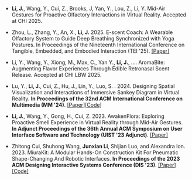 - <strong>Li, J.</strong>, Wang, Y., Cui, Z., Brooks, J, Yan, Y., Lou, Z., Li, Y. Mid-Air Gestures for Proactive Olfactory Interactions in Virtual Reality. Accepted at CHI 2025.

- Zhou, L., Zhang, Y., An, X., <strong>Li, J.</strong> 2025. E-scent Coach: A Wearable Olfactory System to Guide Deep Breathing Synchronized with Yoga Postures. In Proceedings of the Nineteenth International Conference on Tangible, Embedded, and Embodied Interaction (TEI '25).  [[Paper]](https://doi.org/10.1145/3689050.3704927)

- Li, Y., Wang, Y., Xiong, M., Max, C., Yan Y., <strong>Li, J.</strong>, .... AromaBite: Augmenting Flavor Experiences Through Edible Retronasal Scent Release. Accepted at CHI LBW 2025.

- Lu, Y., <strong>Li, J.</strong>, Cui, Z., Hu, J., Lin, Y., Luo, S. . 2024. Designing Spatial Visualization and Interactions of Immersive Sankey Diagram in Virtual Reality. <strong>In Proceedings of the 32nd ACM International Conference on Multimedia (MM '24)</strong>.  [[Paper]](https://doi.org/10.1145/3664647.3681460)[[Code]](https://github.com/dinnodinosaur/VRSankey)

- <strong>Li, J.</strong>, Wang, Y., Gong, H., Cui, Z. 2023. AwakenFlora: Exploring Proactive Smell Experience in Virtual Reality through Mid-Air Gestures. <strong>In Adjunct Proceedings of the 36th Annual ACM Symposium on User Interface Software and Technology (UIST '23 Adjunct)</strong>. [[Paper]](https://doi.org/10.1145/3586182.3616667)

- Zhitong Cui, Shuhong Wang, <strong>Junxian Li</strong>, Shijian Luo, and Alexandra Ion. 2023. MiuraKit: A Modular Hands-On Construction Kit For Pneumatic Shape-Changing And Robotic Interfaces. <strong>In Proceedings of the 2023 ACM Designing Interactive Systems Conference (DIS '23)</strong>.  [[Paper]](https://doi.org/10.1145/3563657.3596108)[[Code]](https://github.com/dinnodinosaur/Origami-Actuators)